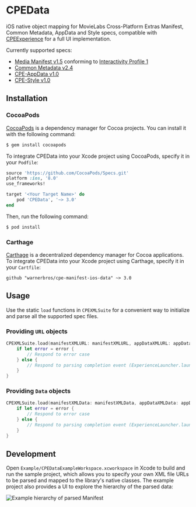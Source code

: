 # CPEData
iOS native object mapping for MovieLabs Cross-Platform Extras Manifest, Common Metadata, AppData and Style specs, compatible with [CPEExperience](https://github.com/warnerbros/cpe-manifest-ios-experience) for a full UI implementation.

Currently supported specs:
* [Media Manifest v1.5](http://www.movielabs.com/md/manifest) conforming to [Interactivity Profile 1](http://www.movielabs.com/cpe/profiles/)
* [Common Metadata v2.4](http://www.movielabs.com/md/md)
* [CPE-AppData v1.0](http://www.movielabs.com/cpe/appdata)
* [CPE-Style v1.0](http://www.movielabs.com/cpe/style)

## Installation

### CocoaPods

[CocoaPods](http://cocoapods.org) is a dependency manager for Cocoa projects. You can install it with the following command:

```bash
$ gem install cocoapods
```

To integrate CPEData into your Xcode project using CocoaPods, specify it in your `Podfile`:

```ruby
source 'https://github.com/CocoaPods/Specs.git'
platform :ios, '8.0'
use_frameworks!

target '<Your Target Name>' do
    pod 'CPEData', '~> 3.0'
end
```

Then, run the following command:

```bash
$ pod install
```

### Carthage
[Carthage](https://github.com/Carthage/Carthage) is a decentralized dependency manager for Cocoa applications.
To integrate CPEData into your Xcode project using Carthage, specify it in your `Cartfile`:

```
github "warnerbros/cpe-manifest-ios-data" ~> 3.0
```


## Usage

Use the static `load` functions in `CPEXMLSuite` for a convenient way to initialize and parse all the supported spec files.

### Providing `URL` objects
```swift
CPEXMLSuite.load(manifestXMLURL: manifestXMLURL, appDataXMLURL: appDataXMLURL, cpeStyleXMLURL: cpeStyleXMLURL) { (error) in
    if let error = error {
        // Respond to error case
    } else {
        // Respond to parsing completion event (ExperienceLauncher.launch)
    }
}
```

### Providing `Data` objects
```swift
CPEXMLSuite.load(manifestXMLData: manifestXMLData, appDataXMLData: appDataXMLData, cpeStyleXMLData: cpeStyleXMLData) { (error) in
    if let error = error {
        // Respond to error case
    } else {
        // Respond to parsing completion event (ExperienceLauncher.launch)
    }
}
```

## Development

Open `Example/CPEDataExampleWorkspace.xcworkspace` in Xcode to build and run the sample project, which allows you to specify your own XML file URLs to be parsed and mapped to the library's native classes. The example project also provides a UI to explore the hierarchy of the parsed data:

![Example hierarchy of parsed Manifest](https://raw.githubusercontent.com/warnerbros/cpe-manifest-ios-data/assets/example_hierarchy.png)
